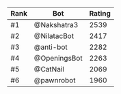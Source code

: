 Rank|Bot|Rating
---|---|---
#1|@Nakshatra3|2539
#2|@NilatacBot|2417
#3|@anti-bot|2282
#4|@OpeningsBot|2263
#5|@CatNail|2069
#6|@pawnrobot|1960
